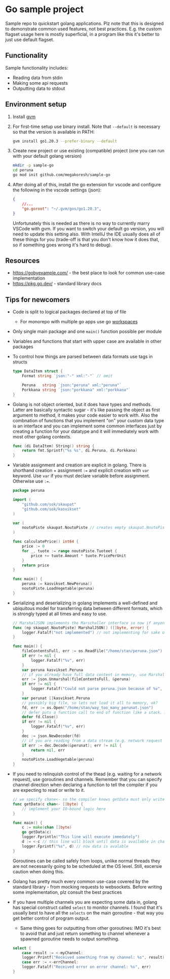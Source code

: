 # Go sample project

Sample repo to quickstart golang applications. Plz note that this is designed to demonstrate common used features, not best practices. E.g. the custom flagset usage here is mostly superficial, in a program like this it's better to just use default flagset.

## Functionality

Sample functionality includes:

- Reading data from stdin
- Making some api requests
- Outputting data to stdout

## Environment setup

1. Install [gvm](https://github.com/moovweb/gvm)
1. For first-time setup use binary install. Note that `--default` is necessary so that the version is available in PATH:

    ```zsh
    gvm install go1.20.3 --prefer-binary --default
    ```
1. Create new project or use existing (compatible) project (one you can run with your default golang version)

    ```sh
    mkdir -p sample-go
    cd peruna
    go mod init github.com/megakoresh/sample-go
    ```

1. After doing all of this, install the go extension for vscode and configure the following in the vscode settings (json):

    ```json
    {
        //...
        "go.goroot": "~/.gvm/gos/go1.20.3",
    }
    ```

    Unfortunately this is needed as there is no way to currently marry VSCode with gvm. If you want to switch your default go version, you will need to update this setting also. With IntelliJ the IDE usually does all of these things for you (trade-off is that you don't know how it does that, so if something goes wrong it's hard to debug). 

## Resources

- <https://gobyexample.com/> - the best place to look for common use-case implementation
- <https://pkg.go.dev/> - standard library docs

## Tips for newcomers

- Code is split to logical packages declared at top of file
    - For monorepo with multiple go apps use go [workspaces](https://go.dev/doc/tutorial/workspaces)
- Only single main package and one `main()` function possible per module
- Variables and functions that start with upper case are available in other packages
- To control how things are parsed between data formats use tags in structs

    ```go
    type DataItem struct {
        Format string `json:"-" xml:"-"` // omit

        Peruna   string `json:"peruna" xml:"peruna"`
        Porkkana string `json:"porkkana" xml:"porkkana"`
    }
    ```
- Golang is not object oriented, but it does have types and methods. Latter are basically syntactic sugar - it's like passing the object as first argument to method, it makes your code easier to work with. Also the combnation of functions that you implement "on" your custom data type is an interface and you can implement some common interfaces just by creating a function for your datatype and it will immediately work with most other golang contexts.

    ```go
    func (di DataItem) String() string {
        return fmt.Sprintf("%s %s", di.Peruna, di.Porkkana)
    }
    ```
- Variable assignment and creation are explicit in golang. There is shorthand creation + assignment `:=` and explicit creation with `var` keyword. Use `var` if you must declare variable before assignment. Otherwise use `:=`.

    ```go
    package peruna

    import (
        "github.com/sok/skaupat"
        "github.com/sok/kasvikset"
    )

    var (
        noutoPiste skaupat.NoutoPiste // creates empty skaupat.NoutoPiste to be shared between all functions in the package
    )

    func calculatePrice() int64 {
        price := 0
        for _, tuote := range noutoPiste.Tuoteet {
            price += tuote.Amount * tuote.PricePerUnit
        }
        return price
    }

    func main() {
        peruna := kasvikset.NewPeruna()
        noutoPiste.LoadVegetable(peruna)
    }
    ```

- Serializing and deserializing in golang implements a well-defined and ubiquitous model for transferring data between different formats, which is strongly typed at all times and easy to use.

    ```go
    // MarshalJSON implements the Marschaller interface so now if anyone calls `json.Marshall` on an instance of NoutoPiste, it will call your method
    func (np skaupat.NoutoPiste) MarshalJSON() ([]byte, error) {
        logger.Fatalf("not implemented") // not implementing for sake of clarity
    }

    func main() {
        fileContentsFull, err := os.ReadFile("/home/stan/peruna.json")
        if err != nil {
            logger.Fatalf("%v", err)
        }
        var peruna kasvikset.Peruna
        // if you already have full data content in memory, use Marshaller
        err := json.Unmarshal(fileContentsFull, &peruna)
        if err != nil {
            logger.Fatalf("Could not parse peruna.json because of %v", err)
        }
        var perunat []kasvikset.Peruna
        // possibly big file, so lets not load it all to memory, ok?
        fd, err := os.Open("/home/stan/way_too_many_perunat.json")
        // defer puts a function call to end of function like a stack. Makes it less likely you will forget to close open handlers
        defer fd.Close()
        if err != nil {
            logger.Fatalf("%v", err)
        }
        dec := json.NewDecoder(fd)
        // if you are reading from a data stream (e.g. network request or file descriptor) use decoder
		if err := dec.Decode(&perunat); err != nil {
			return nil, err
		}
        noutoPiste.LoadVegetable(peruna)
    }
    ```

- If you need to relinquish control of the thead (e.g. waiting for a network request), use goroutines and channels. Remember that you can specify channel direction when declaring a function to tell the compiler if you are expecting to read or write to it.

    ```go
    // we specify chane<- so the compiler knows getData must only write to the channel, not read. So compiler will throw error now if we try to read from it and we'll have to fix it instead of pulling hair out debugging at runtime
    func getData(c chan<- []byte) {
        // implement your IO-bound logic here
    }

    func main() {
        c := make(chan []byte)
        go getData(c)
        logger.Fprintln("This line will execute immedately")
        d := <-c // this line will block until data is available in channel
        logger.Fprintf("%s", d) // now data is avalable
    }
    ```

    Goroutines can be called safely from loops, unlike normal threads they are not necessarily going to be scheduled at the OS level. Still, excersie caution when doing this.
- Golang has pretty much every common use-case covered by the standard library - from mocking requests to websockets. Before writing some implementation, plz consult the best practices
- If you have multiple channels you are expecting some data in, golang has special construct called `select` to monitor channels. I found that it's usually best to have all the `selects` on the main goroutine - that way you get better control of program output.
    - Same thing goes for outputting from other goroutines: IMO it's best to avoid that and just return something to channel whenever a spawned goroutine needs to output something.

    ```go
    select {
        case result := <-myChannel:
        logger.Printf("Received something from my channel: %s", result)
        case err := <-errChannel:
        logger.Fatalf("Received error on error channel: %s", err)
    }
    ```

